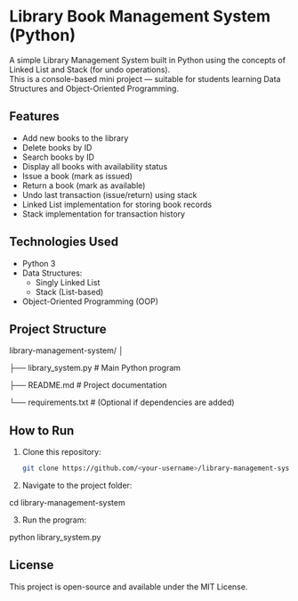 # Library Book Management System (Python)

A simple Library Management System built in Python using the concepts of Linked List and Stack (for undo operations).  
This is a console-based mini project — suitable for students learning Data Structures and Object-Oriented Programming.

## Features

- Add new books to the library
- Delete books by ID
- Search books by ID
- Display all books with availability status
- Issue a book (mark as issued)
- Return a book (mark as available)
- Undo last transaction (issue/return) using stack
- Linked List implementation for storing book records
- Stack implementation for transaction history

## Technologies Used

- Python 3
- Data Structures:
  - Singly Linked List
  - Stack (List-based)
- Object-Oriented Programming (OOP)

## Project Structure

library-management-system/
│

├── library_system.py # Main Python program

├── README.md # Project documentation

└── requirements.txt # (Optional if dependencies are added)


## How to Run

1. Clone this repository:
   ```bash
   git clone https://github.com/<your-username>/library-management-system.git
   
2. Navigate to the project folder:

cd library-management-system

3. Run the program:

python library_system.py


## License
This project is open-source and available under the MIT License.

